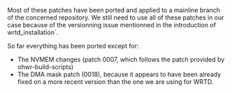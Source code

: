 Most of these patches have been ported and applied to a mainline branch of the concerned repository.
We still need to use all of these patches in our case because of the versionning issue mentionned in the introduction of wrtd_installation`.

So far everything has been ported except for:
- The NVMEM changes (patch 0007, which follows the patch provided by ohwr-build-scripts)
- The DMA mask patch (0018), because it appears to have been already fixed on a more recent version than the one we are using for WRTD.
